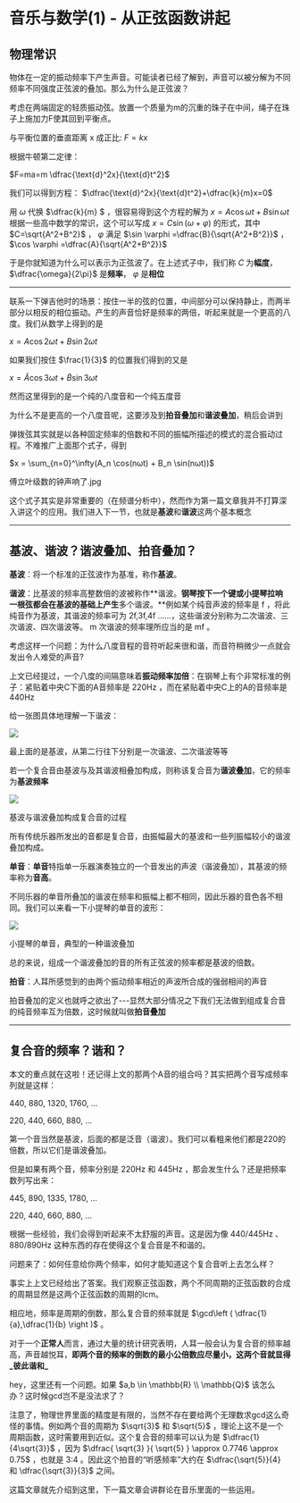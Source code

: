
# 音乐与数学(1) - 从正弦函数讲起

## 物理常识

物体在一定的振动频率下产生声音。可能读者已经了解到，声音可以被分解为不同频率不同强度正弦波的叠加。那么为什么是正弦波？

考虑在两端固定的轻质振动弦。放置一个质量为m的沉重的珠子在中间，绳子在珠子上施加力F使其回到平衡点。

与平衡位置的垂直距离 x 成正比: $F=kx$

根据牛顿第二定律：

$F=ma=m \dfrac{\text{d}^2x}{\text{d}t^2}$

我们可以得到方程： $\dfrac{\text{d}^2x}{\text{d}t^2}+\dfrac{k}{m}x=0$

用 $\omega$ 代换 $\dfrac{k}{m} $ ，很容易得到这个方程的解为 $x=A\cos\omega t+B\sin \omega t$  
根据一些高中数学的常识，这个可以写成 $x=C\sin(\omega+\varphi)$ 的形式，其中 $C=\sqrt{A^2+B^2}$ ， $\varphi$ 满足 $\sin \varphi =\dfrac{B}{\sqrt{A^2+B^2}}$ ， $\cos \varphi =\dfrac{A}{\sqrt{A^2+B^2}}$

于是你就知道为什么可以表示为正弦波了。在上述式子中，我们称 $C$ 为**幅度**， $\dfrac{\omega}{2\pi}$ 是**频率**， $\varphi$ 是**相位**

* * *

联系一下弹吉他时的场景：按住一半的弦的位置，中间部分可以保持静止，而两半部分以相反的相位振动。产生的声音恰好是频率的两倍，听起来就是一个更高的八度。我们从数学上得到的是

$x = A \cos 2ωt + B \sin 2ωt$

如果我们按住 $\frac{1}{3}$ 的位置我们得到的又是

$x= \tilde{A} \cos 3ωt + \tilde{B} \sin 3ωt$

然而这里得到的是一个纯的八度音和一个纯五度音

为什么不是更高的一个八度音呢，这要涉及到**拍音叠加**和**谐波叠加**，稍后会讲到

弹拨弦其实就是以各种固定频率的倍数和不同的振幅所描述的模式的混合振动过程。不难推广上面那个式子，得到

$x = \sum_{n=0}^\infty(A_n \cos(nωt) + B_n \sin(nωt))$

傅立叶级数的钟声响了.jpg

这个式子其实是非常重要的（在频谱分析中），然而作为第一篇文章我并不打算深入讲这个的应用。我们进入下一节，也就是**基波**和**谐波**这两个基本概念

* * *

## 基波、谐波？谐波叠加、拍音叠加？

**基波**：将一个标准的正弦波作为基准，称作**基波**。

**谐波**：比基波的频率高整数倍的波被称作**谐波。**钢琴按下一个键或小提琴拉响一根弦都会在基波的基础上产生**多个谐波。**例如某个纯音声波的频率是 f ，将此纯音作为基波，其谐波的频率可为 2f,3f,4f ……，这些谐波分别称为二次谐波、三次谐波、四次谐波等。 m 次谐波的频率理所应当的是 mf 。

考虑这样一个问题：为什么八度音程的音符听起来很和谐，而音符稍微少一点就会发出令人难受的声音?

上文已经提过，一个八度的间隔意味着**振动频率加倍**：在钢琴上有个非常标准的例子：紧贴着中央C下面的A音频率是 220Hz ，而在紧贴着中央C上的A的音频率是 440Hz

给一张图具体地理解一下谐波：

![](assets/1715998488-64e144f54a136134621963f16ab1a922.svg)

最上面的是基波，从第二行往下分别是一次谐波、二次谐波等等

若一个复合音由基波与及其谐波相叠加构成，则称该复合音为**谐波叠加**，它的频率为**基波频率**

![](assets/1715998488-93c7d4bfa132d81fd093ba3f13dcb2e1.svg)

基波与谐波叠加构成复合音的过程

所有传统乐器所发出的音都是复合音，由振幅最大的基波和一些列振幅较小的谐波叠加构成。

**单音**：**单音**特指单一乐器演奏独立的一个音发出的声波（谐波叠加），其基波的频率称为**音高**。

不同乐器的单音所叠加的谐波在频率和振幅上都不相同，因此乐器的音色各不相同。我们可以来看一下小提琴的单音的波形：

![](assets/1715998488-95b3b3813da0511c5e4fca370dc8dd2a.svg)

小提琴的单音，典型的一种谐波叠加

总的来说，组成一个谐波叠加的音的所有正弦波的频率都是基波的倍数。

  

**拍音**：人耳所感觉到的由两个振动频率相近的声波所合成的强弱相间的声音

拍音叠加的定义也就呼之欲出了---显然大部分情况之下我们无法做到组成复合音的纯音频率互为倍数，这时候就叫做**拍音叠加**

* * *

## 复合音的频率？谐和？

本文的重点就在这啦！还记得上文的那两个A音的组合吗？其实把两个音写成频率列就是这样：

440, 880, 1320, 1760, ...

220, 440, 660, 880, ...

第一个音当然是基波，后面的都是泛音（谐波）。我们可以看粗来他们都是220的倍数，所以它们是谐波叠加。

但是如果有两个音，频率分别是 220Hz 和 445Hz ，那会发生什么？还是把频率数列写出来：

445, 890, 1335, 1780, ...

220, 440, 660, 880, ...

根据一些经验，我们会得到听起来不太舒服的声音。这是因为像 440/445Hz 、 880/890Hz 这种东西的存在使得这个复合音是不和谐的。

问题来了：如何任意给你两个频率，如何才能知道这个复合音听上去怎么样？

事实上上文已经给出了答案。我们观察正弦函数，两个不同周期的正弦函数的合成的周期显然是这两个正弦函数的周期的lcm。

相应地，频率是周期的倒数，那么复合音的频率就是 $\gcd\left ( \dfrac{1}{a},\dfrac{1}{b} \right )$ 。

对于一个**正常人**而言，通过大量的统计研究表明，人耳一般会认为复合音的频率越高，声音越悦耳，**即两个音的频率的倒数的最小公倍数应尽量小，这两个音就显得_彼此谐和_**

hey，这里还有一个问题。如果 $a,b \in \mathbb{R} \\ \mathbb{Q}$ 该怎么办？这时候gcd岂不是没法求了？

注意了，物理世界里面的精度是有限的，当然不存在要给两个无理数求gcd这么奇怪的事情。例如两个音的周期为 $\sqrt{3}$ 和 $\sqrt{5}$ ，理论上这不是一个周期函数，这时需要用到近似。这个复合音的频率可以认为是 $\dfrac{1}{4\sqrt{3}}$ ，因为 $\dfrac{ \sqrt{3} }{ \sqrt{5} } \approx 0.7746 \approx 0.75$ ，也就是 3:4 。因此这个拍音的“听感频率”大约在 $\dfrac{\sqrt{5}}{4} 和 \dfrac{\sqrt{3}}{3}$ 之间。

  

这篇文章就先介绍到这里，下一篇文章会讲群论在音乐里面的一些运用。